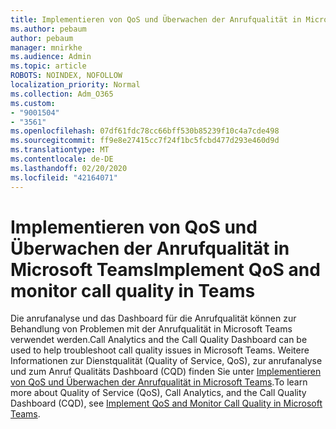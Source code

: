 ```yaml
---
title: Implementieren von QoS und Überwachen der Anrufqualität in Microsoft Teams
ms.author: pebaum
author: pebaum
manager: mnirkhe
ms.audience: Admin
ms.topic: article
ROBOTS: NOINDEX, NOFOLLOW
localization_priority: Normal
ms.collection: Adm_O365
ms.custom:
- "9001504"
- "3561"
ms.openlocfilehash: 07df61fdc78cc66bff530b85239f10c4a7cde498
ms.sourcegitcommit: ff9e8e27415cc7f24f1bc5fcbd477d293e460d9d
ms.translationtype: MT
ms.contentlocale: de-DE
ms.lasthandoff: 02/20/2020
ms.locfileid: "42164071"
---
```

# <a name="implement-qos-and-monitor-call-quality-in-teams"></a><span data-ttu-id="1c614-102">Implementieren von QoS und Überwachen der Anrufqualität in Microsoft Teams</span><span class="sxs-lookup"><span data-stu-id="1c614-102">Implement QoS and monitor call quality in Teams</span></span>

<span data-ttu-id="1c614-103">Die anrufanalyse und das Dashboard für die Anrufqualität können zur Behandlung von Problemen mit der Anrufqualität in Microsoft Teams verwendet werden.</span><span class="sxs-lookup"><span data-stu-id="1c614-103">Call Analytics and the Call Quality Dashboard can be used to help troubleshoot call quality issues in Microsoft Teams.</span></span> <span data-ttu-id="1c614-104">Weitere Informationen zur Dienstqualität (Quality of Service, QoS), zur anrufanalyse und zum Anruf Qualitäts Dashboard (CQD) finden Sie unter [Implementieren von QoS und Überwachen der Anrufqualität in Microsoft Teams](https://docs.microsoft.com/en-us/microsoftteams/monitor-call-quality-qos).</span><span class="sxs-lookup"><span data-stu-id="1c614-104">To learn more about Quality of Service (QoS), Call Analytics, and the Call Quality Dashboard (CQD), see [Implement QoS and Monitor Call Quality in Microsoft Teams](https://docs.microsoft.com/en-us/microsoftteams/monitor-call-quality-qos).</span></span> 
